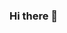 ### Hi there 👋

<!--
**mquanit2k4/mquanit2k4** is a ✨ _special_ ✨ repository because its `README.md` (this file) appears on your GitHub profile.

Here are some ideas to get you started:

- 🤖 I’m Minh Quân.
- 🌱 I’m currently learning Computet Science at HUST (Hanoi University of Sience and Technology).
- 💬 Inch by inch everything’s a cinch 😉

